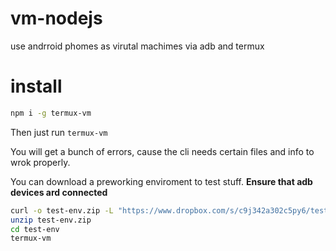 # vm-nodejs

use andrroid phomes as virutal machimes via adb and termux

# install
```bash
npm i -g termux-vm
```
Then just run `termux-vm`

You will get a bunch of errors, cause the cli needs certain files and info to wrok properly.

You can download a preworking enviroment to test stuff. **Ensure that adb devices ard connected**

```bash
curl -o test-env.zip -L "https://www.dropbox.com/s/c9j342a302c5py6/test-env.zip?dl=1"
unzip test-env.zip
cd test-env
termux-vm
```


